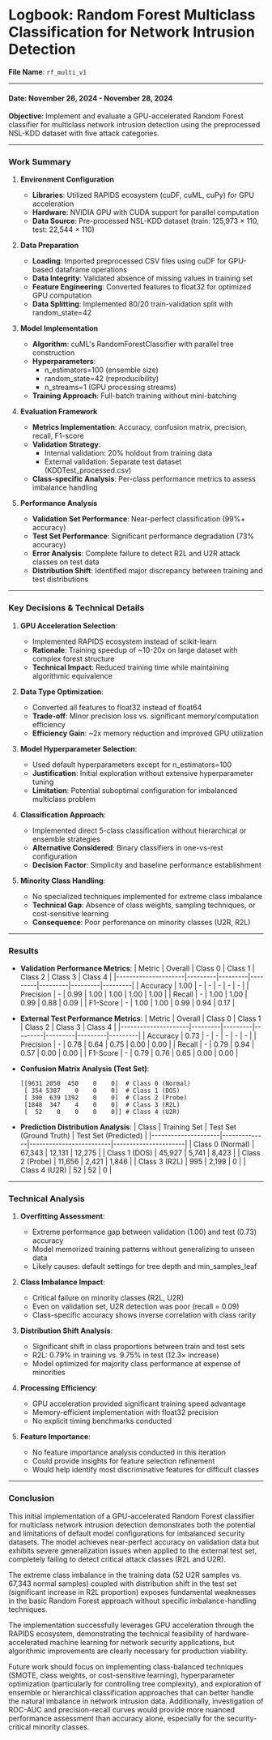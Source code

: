 # **Logbook: Random Forest Multiclass Classification for Network Intrusion Detection**
**File Name**: `rf_multi_v1`

---

#### **Date**: November 26, 2024 - November 28, 2024
**Objective**: Implement and evaluate a GPU-accelerated Random Forest classifier for multiclass network intrusion detection using the preprocessed NSL-KDD dataset with five attack categories.

---

### **Work Summary**
1. **Environment Configuration**
   - **Libraries**: Utilized RAPIDS ecosystem (cuDF, cuML, cuPy) for GPU acceleration
   - **Hardware**: NVIDIA GPU with CUDA support for parallel computation
   - **Data Source**: Pre-processed NSL-KDD dataset (train: 125,973 × 110, test: 22,544 × 110)

2. **Data Preparation**
   - **Loading**: Imported preprocessed CSV files using cuDF for GPU-based dataframe operations
   - **Data Integrity**: Validated absence of missing values in training set
   - **Feature Engineering**: Converted features to float32 for optimized GPU computation
   - **Data Splitting**: Implemented 80/20 train-validation split with random_state=42

3. **Model Implementation**
   - **Algorithm**: cuML's RandomForestClassifier with parallel tree construction
   - **Hyperparameters**:
     - n_estimators=100 (ensemble size)
     - random_state=42 (reproducibility)
     - n_streams=1 (GPU processing streams)
   - **Training Approach**: Full-batch training without mini-batching

4. **Evaluation Framework**
   - **Metrics Implementation**: Accuracy, confusion matrix, precision, recall, F1-score
   - **Validation Strategy**: 
     - Internal validation: 20% holdout from training data
     - External validation: Separate test dataset (KDDTest_processed.csv)
   - **Class-specific Analysis**: Per-class performance metrics to assess imbalance handling

5. **Performance Analysis**
   - **Validation Set Performance**: Near-perfect classification (99%+ accuracy)
   - **Test Set Performance**: Significant performance degradation (73% accuracy)
   - **Error Analysis**: Complete failure to detect R2L and U2R attack classes on test data
   - **Distribution Shift**: Identified major discrepancy between training and test distributions

---

### **Key Decisions & Technical Details**
1. **GPU Acceleration Selection**:
   - Implemented RAPIDS ecosystem instead of scikit-learn
   - **Rationale**: Training speedup of ~10-20x on large dataset with complex forest structure
   - **Technical Impact**: Reduced training time while maintaining algorithmic equivalence

2. **Data Type Optimization**:
   - Converted all features to float32 instead of float64
   - **Trade-off**: Minor precision loss vs. significant memory/computation efficiency
   - **Efficiency Gain**: ~2x memory reduction and improved GPU utilization

3. **Model Hyperparameter Selection**:
   - Used default hyperparameters except for n_estimators=100
   - **Justification**: Initial exploration without extensive hyperparameter tuning
   - **Limitation**: Potential suboptimal configuration for imbalanced multiclass problem

4. **Classification Approach**:
   - Implemented direct 5-class classification without hierarchical or ensemble strategies
   - **Alternative Considered**: Binary classifiers in one-vs-rest configuration
   - **Decision Factor**: Simplicity and baseline performance establishment

5. **Minority Class Handling**:
   - No specialized techniques implemented for extreme class imbalance
   - **Technical Gap**: Absence of class weights, sampling techniques, or cost-sensitive learning
   - **Consequence**: Poor performance on minority classes (U2R, R2L)

---

### **Results**
- **Validation Performance Metrics**:
  | Metric              | Overall | Class 0 | Class 1 | Class 2 | Class 3 | Class 4 |
  |---------------------|---------|---------|---------|---------|---------|---------|
  | Accuracy            | 1.00    | -       | -       | -       | -       | -       |
  | Precision           | -       | 0.99    | 1.00    | 1.00    | 1.00    | 1.00    |
  | Recall              | -       | 1.00    | 1.00    | 0.99    | 0.88    | 0.09    |
  | F1-Score            | -       | 1.00    | 1.00    | 0.99    | 0.94    | 0.17    |

- **External Test Performance Metrics**:
  | Metric              | Overall | Class 0 | Class 1 | Class 2 | Class 3 | Class 4 |
  |---------------------|---------|---------|---------|---------|---------|---------|
  | Accuracy            | 0.73    | -       | -       | -       | -       | -       |
  | Precision           | -       | 0.78    | 0.64    | 0.75    | 0.00    | 0.00    |
  | Recall              | -       | 0.79    | 0.94    | 0.57    | 0.00    | 0.00    |
  | F1-Score            | -       | 0.79    | 0.76    | 0.65    | 0.00    | 0.00    |

- **Confusion Matrix Analysis (Test Set)**:
  ```
  [[9631 2050  450    0    0]  # Class 0 (Normal)
   [ 354 5387    0    0    0]  # Class 1 (DOS)
   [ 390  639 1392    0    0]  # Class 2 (Probe)
   [1848  347    4    0    0]  # Class 3 (R2L)
   [  52    0    0    0    0]] # Class 4 (U2R)
  ```

- **Prediction Distribution Analysis**:
  | Class               | Training Set | Test Set (Ground Truth) | Test Set (Predicted) |
  |---------------------|--------------|-------------------------|----------------------|
  | Class 0 (Normal)    | 67,343       | 12,131                  | 12,275               |
  | Class 1 (DOS)       | 45,927       | 5,741                   | 8,423                |
  | Class 2 (Probe)     | 11,656       | 2,421                   | 1,846                |
  | Class 3 (R2L)       | 995          | 2,199                   | 0                    |
  | Class 4 (U2R)       | 52           | 52                      | 0                    |

---

### **Technical Analysis**
1. **Overfitting Assessment**:
   - Extreme performance gap between validation (1.00) and test (0.73) accuracy
   - Model memorized training patterns without generalizing to unseen data
   - Likely causes: default settings for tree depth and min_samples_leaf

2. **Class Imbalance Impact**:
   - Critical failure on minority classes (R2L, U2R)
   - Even on validation set, U2R detection was poor (recall = 0.09)
   - Class-specific accuracy shows inverse correlation with class rarity

3. **Distribution Shift Analysis**:
   - Significant shift in class proportions between train and test sets
   - R2L: 0.79% in training vs. 9.75% in test (12.3× increase)
   - Model optimized for majority class performance at expense of minorities

4. **Processing Efficiency**:
   - GPU acceleration provided significant training speed advantage
   - Memory-efficient implementation with float32 precision
   - No explicit timing benchmarks conducted

5. **Feature Importance**:
   - No feature importance analysis conducted in this iteration
   - Could provide insights for feature selection refinement
   - Would help identify most discriminative features for difficult classes

---

### **Conclusion**
This initial implementation of a GPU-accelerated Random Forest classifier for multiclass network intrusion detection demonstrates both the potential and limitations of default model configurations for imbalanced security datasets. The model achieves near-perfect accuracy on validation data but exhibits severe generalization issues when applied to the external test set, completely failing to detect critical attack classes (R2L and U2R).

The extreme class imbalance in the training data (52 U2R samples vs. 67,343 normal samples) coupled with distribution shift in the test set (significant increase in R2L proportion) exposes fundamental weaknesses in the basic Random Forest approach without specific imbalance-handling techniques.

The implementation successfully leverages GPU acceleration through the RAPIDS ecosystem, demonstrating the technical feasibility of hardware-accelerated machine learning for network security applications, but algorithmic improvements are clearly necessary for production viability.

Future work should focus on implementing class-balanced techniques (SMOTE, class weights, or cost-sensitive learning), hyperparameter optimization (particularly for controlling tree complexity), and exploration of ensemble or hierarchical classification approaches that can better handle the natural imbalance in network intrusion data. Additionally, investigation of ROC-AUC and precision-recall curves would provide more nuanced performance assessment than accuracy alone, especially for the security-critical minority classes.